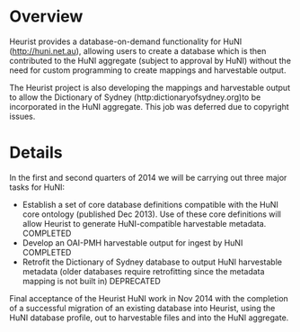 # Overview #

Heurist provides a database-on-demand functionality for HuNI (http://huni.net.au), allowing users to create a database which is then contributed to the HuNI aggregate (subject to approval by HuNI) without the need for custom programming to create mappings and harvestable output.

The Heurist project is also developing the mappings and harvestable output to allow the Dictionary of Sydney (http:dictionaryofsydney.org)to be incorporated in the HuNI aggregate. This job was deferred due to copyright issues.


# Details #

In the first and second quarters of 2014 we will be carrying out three major tasks for HuNI:

  * Establish a set of core database definitions compatible with the HuNI core ontology (published Dec 2013). Use of these core definitions will allow Heurist to generate HuNI-compatible harvestable metadata. COMPLETED
  * Develop an OAI-PMH harvestable output for ingest by HuNI COMPLETED
  * Retrofit the Dictionary of Sydney database to output HuNI harvestable metadata (older databases require retrofitting since the metadata mapping is not built in) DEPRECATED

Final acceptance of the Heurist HuNI work in Nov 2014 with the completion of a successful migration of an existing database into Heurist, using the HuNI database profile, out to harvestable files and into the HuNI aggregate.